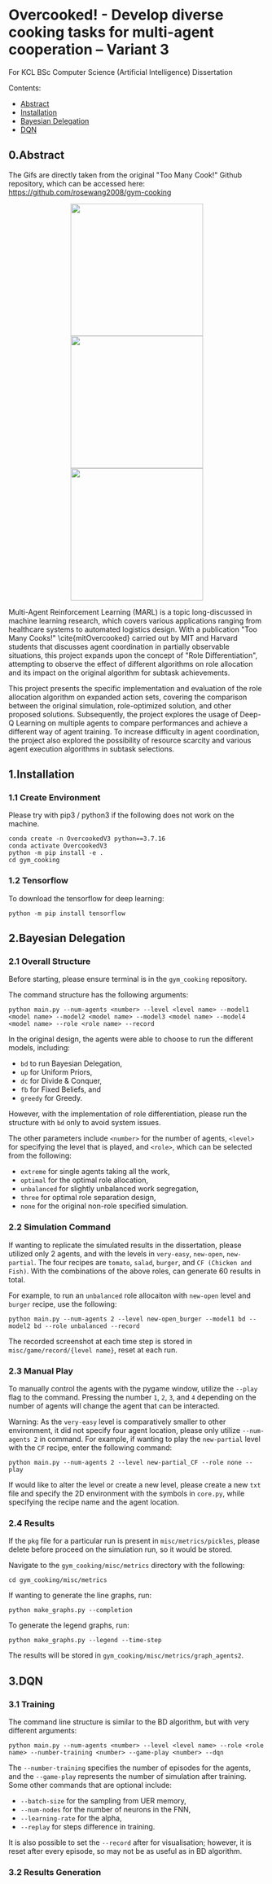 # Overcooked! - Develop diverse cooking tasks for multi-agent cooperation – Variant 3

For KCL BSc Computer Science (Artificial Intelligence) Dissertation

Contents:

- [Abstract](#0.Abstract)
- [Installation](#1.installation)
- [Bayesian Delegation](#2.BayesianDelegation)
- [DQN](#3.DQN)
<!-- - [Environments and Recipes](docs/environments.md)
- [Design and Customization](docs/design.md) -->

## 0.Abstract

The Gifs are directly taken from the original "Too Many Cook!" Github repository, which can be accessed here: https://github.com/rosewang2008/gym-cooking

<p align="center">
    <img src="images/2_open_salad.gif" width=260></img>
    <img src="images/2_partial_tl.gif" width=260></img>
    <img src="images/2_full_salad.gif" width=260></img>
</p>

Multi-Agent Reinforcement Learning (MARL) is a topic long-discussed in machine learning research, which covers various applications ranging from healthcare systems to automated logistics design. With a publication "Too Many Cooks!" \cite{mitOvercooked} carried out by MIT and Harvard students that discusses agent coordination in partially observable situations, this project expands upon the concept of "Role Differentiation", attempting to observe the effect of different algorithms on role allocation and its impact on the original algorithm for subtask achievements.

This project presents the specific implementation and evaluation of the role allocation algorithm on expanded action sets, covering the comparison between the original simulation, role-optimized solution, and other proposed solutions. Subsequently, the project explores the usage of Deep-Q Learning on multiple agents to compare performances and achieve a different way of agent training. To increase difficulty in agent coordination, the project also explored the possibility of resource scarcity and various agent execution algorithms in subtask selections.

## 1.Installation

### 1.1 Create Environment

Please try with pip3 / python3 if the following does not work on the machine.

```
conda create -n OvercookedV3 python==3.7.16
conda activate OvercookedV3
python -m pip install -e .
cd gym_cooking
```

### 1.2 Tensorflow

To download the tensorflow for deep learning:

```
python -m pip install tensorflow
```

## 2.Bayesian Delegation

### 2.1 Overall Structure

Before starting, please ensure terminal is in the `gym_cooking` repository.

The command structure has the following arguments:

```
python main.py --num-agents <number> --level <level name> --model1 <model name> --model2 <model name> --model3 <model name> --model4 <model name> --role <role name> --record
```

In the original design, the agents were able to choose to run the different models, including:

- `bd` to run Bayesian Delegation,
- `up` for Uniform Priors,
- `dc` for Divide & Conquer,
- `fb` for Fixed Beliefs, and
- `greedy` for Greedy.

However, with the implementation of role differentiation, please run the structure with `bd` only to avoid system issues.

The other parameters include `<number>` for the number of agents, `<level>` for specifying the level that is played, and `<role>`, which can be selected from the following:

- `extreme` for single agents taking all the work,
- `optimal` for the optimal role allocation,
- `unbalanced` for slightly unbalanced work segregation,
- `three` for optimal role separation design,
- `none` for the original non-role specified simulation.

### 2.2 Simulation Command

If wanting to replicate the simulated results in the dissertation, please utilized only 2 agents, and with the levels in `very-easy`, `new-open`, `new-partial`. The four recipes are `tomato`, `salad`, `burger`, and `CF (Chicken and Fish)`. With the combinations of the above roles, can generate 60 results in total.

For example, to run an `unbalanced` role allocaiton with `new-open` level and `burger` recipe, use the following:

```
python main.py --num-agents 2 --level new-open_burger --model1 bd --model2 bd --role unbalanced --record
```

The recorded screenshot at each time step is stored in `misc/game/record/{level name}`, reset at each run.

### 2.3 Manual Play

To manually control the agents with the pygame window, utilize the `--play` flag to the command. Pressing the number `1`, `2`, `3`, and `4` depending on the number of agents will change the agent that can be interacted.

Warning: As the `very-easy` level is comparatively smaller to other environment, it did not specify four agent location, please only utilize `--num-agents 2` in command.
For example, if wanting to play the `new-partial` level with the `CF` recipe, enter the following command:

```
python main.py --num-agents 2 --level new-partial_CF --role none --play
```

If would like to alter the level or create a new level, please create a new `txt` file and specify the 2D environment with the symbols in `core.py`, while specifying the recipe name and the agent location.

### 2.4 Results

If the `pkg` file for a particular run is present in `misc/metrics/pickles`, please delete before proceed on the simulation run, so it would be stored.

Navigate to the `gym_cooking/misc/metrics` directory with the following:

```
cd gym_cooking/misc/metrics
```

If wanting to generate the line graphs, run:

```
python make_graphs.py --completion
```

To generate the legend graphs, run:

```
python make_graphs.py --legend --time-step
```

The results will be stored in `gym_cooking/misc/metrics/graph_agents2`.

## 3.DQN

### 3.1 Training

The command line structure is similar to the BD algorithm, but with very different arguments:

```
python main.py --num-agents <number> --level <level name> --role <role name> --number-training <number> --game-play <number> --dqn
```

The `--number-training` specifies the number of episodes for the agents, and the `--game-play` represents the number of simulation after training. Some other commands that are optional include:

- `--batch-size` for the sampling from UER memory,
- `--num-nodes` for the number of neurons in the FNN,
- `--learning-rate` for the alpha,
- `--replay` for steps difference in training.

It is also possible to set the `--record` after for visualisation; however, it is reset after every episode, so may not be as useful as in BD algorithm.

### 3.2 Results Generation
